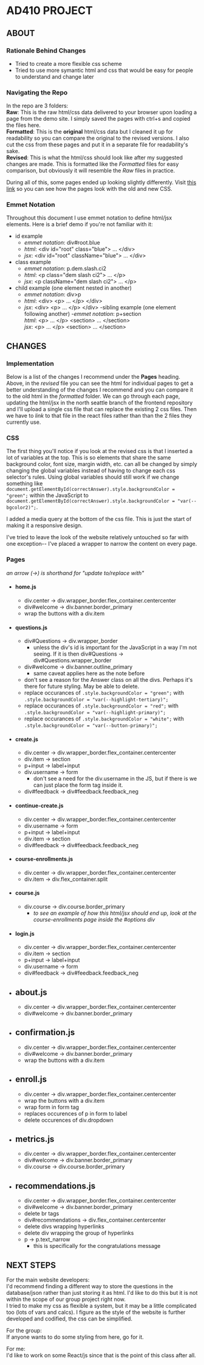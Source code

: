 # **AD410 PROJECT**

## **ABOUT**

### **Rationale Behind Changes**

- Tried to create a more flexible css scheme
- Tried to use more symantic html and css that would be easy for people to understand and change later

### **Navigating the Repo**

In the repo are 3 folders:  
**Raw**: This is the raw html/css data delivered to your browser upon loading a page from the demo site. I simply saved the pages with ctrl+s and copied the files here.  
**Formatted**: This is the **original** html/css data but I cleaned it up for readability so you can compare the original to the revised versions. I also cut the css from these pages and put it in a separate file for readability's sake.  
**Revised**: This is what the html/css should look like after my suggested changes are made. This is formatted like the *Formatted* files for easy comparison, but obviously it will resemble the *Raw* files in practice.

During all of this, some pages ended up looking slightly differently. Visit [this link](https://nickolasram.github.io/AD410Style/) so you can see how the pages look with the old and new CSS.


### **Emmet Notation**

Throughout this document I use emmet notation to define html/jsx elements. Here is a brief demo if you're not familiar with it:
- id example
    - *emmet notation*: div\#root.blue  
    - *html*: \<div id="root" class="blue"\> ... \</div\>  
    - *jsx*: \<div id="root" className="blue"\> ... \</div\>  
- class example 
    - *emmet notation*: p.dem.slash.ci2  
    - *html*: \<p class="dem slash ci2"\> ... \</p\>  
    - *jsx*: \<p  className="dem slash ci2"\> ... \</p\>  
- child example (one element nested in another)
    - *emmet notation*: div>p  
    - *html*: \<div> \<p\> ... \</p\> \</div\>  
    - *jsx*: \<div> \<p\> ... \</p\> \</div\> 
-sibling example (one element following another)
    -*emmet notation*: p+section  
    *html*: \<p\> ... \</p\> \<section\> ... \</section\>  
    *jsx*: \<p\> ... \</p\> \<section\> ... \</section\>  

## **CHANGES**

### **Implementation**

Below is a list of the changes I recommend under the **Pages** heading. Above, in the *revised* file you can see the html for individual pages to get a better understanding of the changes I recommend and you can compare it to the old html in the *formatted* folder. We can go through each page, updating the html/jsx in the north seattle branch of the frontend repository and I'll upload a single css file that can replace the existing 2 css files. Then we have to *link* to that file in the react files rather than than the 2 files they currently use. 

### **CSS**
The first thing you'll notice if you look at the revised css is that I inserted a lot of variables at the top. This is so elements that share the same background color, font size, margin width, etc. can all be changed by simply changing the global variables instead of having to change each css selector's rules.
Using global variables should still work if we change something like `document.getElementById(correctAnswer).style.backgroundColor = "green";` within the JavaScript to `document.getElementById(correctAnswer).style.backgroundColor = "var(--bgcolor2)";`.

I added a media query at the bottom of the css file. This is just the start of making it a responsive design.

I've tried to leave the look of the website relatively untouched so far with one exception-- I've placed a wrapper to narrow the content on every page.

### **Pages**
*an arrow (->) is shorthand for "update to/replace with"*
- #### home.js
    - div.center -> div.wrapper_border.flex_container.centercenter
    - div#welcome -> div.banner.border_primary
    - wrap the buttons with a div.item
- #### questions.js
    - div#Questions -> div.wrapper_border
        - unless the div's id is important for the JavaScript in a way I'm not seeing. If it is then div#Questions -> div#Questions.wrapper_border
    - div#welcome -> div.banner.outline_primary
        - same caveat applies here as the note before
    - don't see a reason for the Answer class on all the divs. Perhaps it's there for future styling. May be able to delete.
    - replace occurances of `.style.backgroundColor = "green";` with `.style.backgroundColor = "var(--highlight-tertiary)";`
    - replace occurances of `.style.backgroundColor = "red";` with `.style.backgroundColor = "var(--highlight-primary)";`
    - replace occurances of `.style.backgroundColor = "white";` with `.style.backgroundColor = "var(--button-primary)";`
- #### create.js
    - div.center -> div.wrapper_border.flex_container.centercenter
    - div.item -> section
    - p+input -> label+input
    - div.username -> form
        - don't see a need for the div.username in the JS, but if there is we can just place the form tag inside it.
    - div#feedback -> div#feedback.feedback_neg
- #### continue-create.js
    - div.center -> div.wrapper_border.flex_container.centercenter
    - div.username -> form
    - p+input -> label+input
    - div.item -> section
    - div#feedback -> div#feedback.feedback_neg
- #### course-enrollments.js
    - div.center -> div.wrapper_border.flex_container.centercenter
    - div.item -> div.flex_container.split
- #### course.js
    - div.course -> div.course.border_primary
        - *to see an example of how this html/jsx should end up, look at the course-enrollments page inside the #options div*  
- #### login.js
    - div.center -> div.wrapper_border.flex_container.centercenter
    - div.item -> section
    - p+input -> label+input
    - div.username -> form
    - div#feedback -> div#feedback.feedback_neg
- ## about.js
    - div.center -> div.wrapper_border.flex_container.centercenter
    - div#welcome -> div.banner.border_primary
- ## confirmation.js
    - div.center -> div.wrapper_border.flex_container.centercenter
    - div#welcome -> div.banner.border_primary
    - wrap the buttons with a div.item
- ## enroll.js
    - div.center -> div.wrapper_border.flex_container.centercenter
    - wrap the buttons with a div.item
    - wrap form in form tag
    - replaces occurences of p in form to label
    - delete occurences of div.dropdown
- ## metrics.js
    - div.center -> div.wrapper_border.flex_container.centercenter
    - div#welcome -> div.banner.border_primary
    - div.course -> div.course.border_primary
- ## recommendations.js
    - div.center -> div.wrapper_border.flex_container.centercenter
    - div#welcome -> div.banner.border_primary
    - delete br tags
    - div#recommendations -> div.flex_container.centercenter
    - delete divs wrapping hyperlinks
    - delete div wrapping the group of hyperlinks
    - p -> p.text_narrow
        - this is specifically for the congratulations message

## **NEXT STEPS**
For the main website developers:    
I'd recommend finding a different way to store the questions in the database/json rather than just storing it as html. I'd like to do this but it is not within the scope of our group project right now.  
I tried to make my css as flexible a system, but it may be a little complicated too (lots of vars and calcs). I figure as the style of the website is further developed and codified, the css can be simplified.

For the group:  
If anyone wants to do some styling from here, go for it.

For me:  
I'd like to work on some React/js since that is the point of this class after all.
